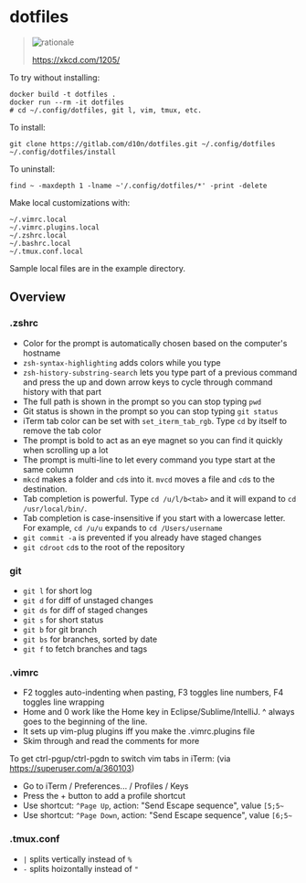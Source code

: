 # dotfiles

> ![rationale](https://imgs.xkcd.com/comics/is_it_worth_the_time.png)
>
> https://xkcd.com/1205/

To try without installing:

    docker build -t dotfiles .
    docker run --rm -it dotfiles
    # cd ~/.config/dotfiles, git l, vim, tmux, etc.

To install:

    git clone https://gitlab.com/d10n/dotfiles.git ~/.config/dotfiles
    ~/.config/dotfiles/install

To uninstall:

    find ~ -maxdepth 1 -lname ~'/.config/dotfiles/*' -print -delete

Make local customizations with:

    ~/.vimrc.local
    ~/.vimrc.plugins.local
    ~/.zshrc.local
    ~/.bashrc.local
    ~/.tmux.conf.local

Sample local files are in the example directory.

## Overview

### .zshrc

 * Color for the prompt is automatically chosen based on the computer's hostname
 * `zsh-syntax-highlighting` adds colors while you type
 * `zsh-history-substring-search` lets you type part of a previous command and press the up and down arrow keys to cycle through command history with that part
 * The full path is shown in the prompt so you can stop typing `pwd`
 * Git status is shown in the prompt so you can stop typing `git status`
 * iTerm tab color can be set with `set_iterm_tab_rgb`. Type `cd` by itself to remove the tab color
 * The prompt is bold to act as an eye magnet so you can find it quickly when scrolling up a lot
 * The prompt is multi-line to let every command you type start at the same column
 * `mkcd` makes a folder and `cd`s into it. `mvcd` moves a file and `cd`s to the destination.
 * Tab completion is powerful. Type `cd /u/l/b<tab>` and it will expand to `cd /usr/local/bin/`.
 * Tab completion is case-insensitive if you start with a lowercase letter. For example, `cd /u/u` expands to `cd /Users/username`
 * `git commit -a` is prevented if you already have staged changes
 * `git cdroot` `cd`s to the root of the repository

### git

 * `git l` for short log
 * `git d` for diff of unstaged changes
 * `git ds` for diff of staged changes
 * `git s` for short status
 * `git b` for git branch
 * `git bs` for branches, sorted by date
 * `git f` to fetch branches and tags

### .vimrc

 * F2 toggles auto-indenting when pasting, F3 toggles line numbers, F4 toggles line wrapping
 * Home and 0 work like the Home key in Eclipse/Sublime/IntelliJ. ^ always goes to the beginning of the line.
 * It sets up vim-plug plugins iff you make the .vimrc.plugins file
 * Skim through and read the comments for more

To get ctrl-pgup/ctrl-pgdn to switch vim tabs in iTerm: (via https://superuser.com/a/360103)
 * Go to iTerm / Preferences... / Profiles / Keys
 * Press the + button to add a profile shortcut
 * Use shortcut: `^Page Up`, action: "Send Escape sequence", value `[5;5~`
 * Use shortcut: `^Page Down`, action: "Send Escape sequence", value `[6;5~`


### .tmux.conf

 * `|` splits vertically instead of `%`
 * `-` splits hoizontally instead of `"`

